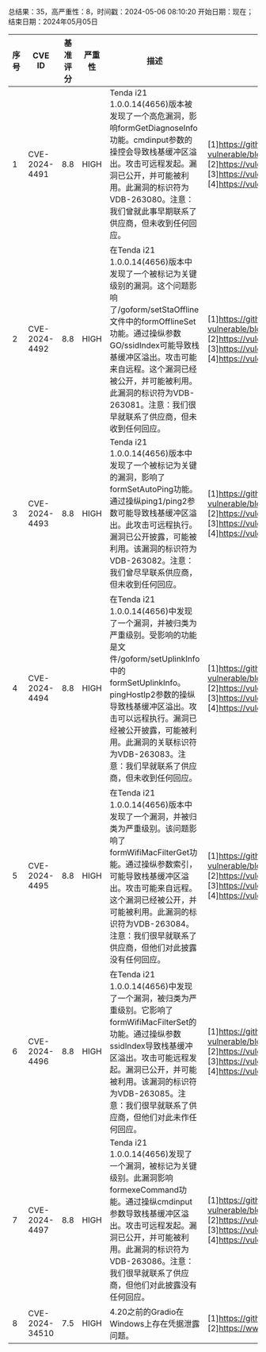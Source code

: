 总结果：35，高严重性：8，时间戳：2024-05-06 08:10:20
开始日期：现在；结束日期：2024年05月05日

| 序号 | CVE ID | 基准评分 | 严重性 | 描述 | 参考文献 |
|-----|--------|------------|----------|-------------|------------|
| 1 | CVE-2024-4491 | 8.8  | HIGH | Tenda i21 1.0.0.14(4656)版本被发现了一个高危漏洞，影响formGetDiagnoseInfo功能。cmdinput参数的操控会导致栈基缓冲区溢出。攻击可远程发起。漏洞已公开，并可能被利用。此漏洞的标识符为VDB-263080。注意：我们曾就此事早期联系了供应商，但未收到任何回应。 | [1]https://github.com/abcdefg-png/IoT-vulnerable/blob/main/Tenda/i/i21/formGetDiagnoseInfo.md<br>[2]https://vuldb.com/?ctiid.263080<br>[3]https://vuldb.com/?id.263080<br>[4]https://vuldb.com/?submit.323600 |
| 2 | CVE-2024-4492 | 8.8  | HIGH | 在Tenda i21 1.0.0.14(4656)版本中发现了一个被标记为关键级别的漏洞。这个问题影响了/goform/setStaOffline文件中的formOfflineSet功能。通过操纵参数GO/ssidIndex可能导致栈基缓冲区溢出。攻击可能来自远程。这个漏洞已经被公开，并可能被利用。此漏洞的标识符为VDB-263081。注意：我们很早就联系了供应商，但未收到任何回应。 | [1]https://github.com/abcdefg-png/IoT-vulnerable/blob/main/Tenda/i/i21/formOfflineSet.md<br>[2]https://vuldb.com/?ctiid.263081<br>[3]https://vuldb.com/?id.263081<br>[4]https://vuldb.com/?submit.323601 |
| 3 | CVE-2024-4493 | 8.8  | HIGH | Tenda i21 1.0.0.14(4656)版本中发现了一个被标记为关键的漏洞，影响了formSetAutoPing功能。通过操纵ping1/ping2参数可能导致栈基缓冲区溢出。此攻击可远程执行。漏洞已公开披露，可能被利用。该漏洞的标识符为VDB-263082。注意：我们曾尽早联系供应商，但未收到任何回应。 | [1]https://github.com/abcdefg-png/IoT-vulnerable/blob/main/Tenda/i/i21/formSetAutoPing.md<br>[2]https://vuldb.com/?ctiid.263082<br>[3]https://vuldb.com/?id.263082<br>[4]https://vuldb.com/?submit.323602 |
| 4 | CVE-2024-4494 | 8.8  | HIGH | 在Tenda i21 1.0.0.14(4656)中发现了一个漏洞，并被归类为严重级别。受影响的功能是文件/goform/setUplinkInfo中的formSetUplinkInfo。pingHostIp2参数的操纵导致栈基缓冲区溢出。攻击可以远程执行。漏洞已经被公开披露，可能被利用。此漏洞的关联标识符为VDB-263083。注意：我们早就联系了供应商，但未收到任何回应。 | [1]https://github.com/abcdefg-png/IoT-vulnerable/blob/main/Tenda/i/i21/formSetUplinkInfo.md<br>[2]https://vuldb.com/?ctiid.263083<br>[3]https://vuldb.com/?id.263083<br>[4]https://vuldb.com/?submit.323604 |
| 5 | CVE-2024-4495 | 8.8  | HIGH | 在Tenda i21 1.0.0.14(4656)版本中发现了一个漏洞，并被归类为严重级别。该问题影响了formWifiMacFilterGet功能。通过操纵参数索引，可能导致栈基缓冲区溢出。攻击可能来自远程。这个漏洞已经被公开，并可能被利用。此漏洞的标识符为VDB-263084。注意：我们很早就联系了供应商，但他们对此披露没有任何回应。 | [1]https://github.com/abcdefg-png/IoT-vulnerable/blob/main/Tenda/i/i21/formWifiMacFilterGet.md<br>[2]https://vuldb.com/?ctiid.263084<br>[3]https://vuldb.com/?id.263084<br>[4]https://vuldb.com/?submit.323605 |
| 6 | CVE-2024-4496 | 8.8  | HIGH | 在Tenda i21 1.0.0.14(4656)中发现了一个漏洞，被归类为严重级别。它影响了formWifiMacFilterSet的功能。通过操纵参数ssidIndex导致栈基缓冲区溢出。攻击可能远程发起。漏洞已公开，并可能被利用。该漏洞的标识符为VDB-263085。注意：我们很早就联系了供应商，但他们对此未作任何回应。 | [1]https://github.com/abcdefg-png/IoT-vulnerable/blob/main/Tenda/i/i21/formWifiMacFilterSet.md<br>[2]https://vuldb.com/?ctiid.263085<br>[3]https://vuldb.com/?id.263085<br>[4]https://vuldb.com/?submit.323606 |
| 7 | CVE-2024-4497 | 8.8  | HIGH | Tenda i21 1.0.0.14(4656)发现了一个漏洞，被标记为关键级别。此漏洞影响formexeCommand功能。通过操纵cmdinput参数导致栈基缓冲区溢出。攻击可远程发起。漏洞已公开，并可能被利用。此漏洞的标识符为VDB-263086。注意：我们很早就联系了供应商，但他们对此披露没有任何回应。 | [1]https://github.com/abcdefg-png/IoT-vulnerable/blob/main/Tenda/i/i21/formexeCommand.md<br>[2]https://vuldb.com/?ctiid.263086<br>[3]https://vuldb.com/?id.263086<br>[4]https://vuldb.com/?submit.323607 |
| 8 | CVE-2024-34510 | 7.5  | HIGH | 4.20之前的Gradio在Windows上存在凭据泄露问题。 | [1]https://github.com/gradio-app/gradio/<br>[2]https://www.gradio.app/changelog#4-20-0 |